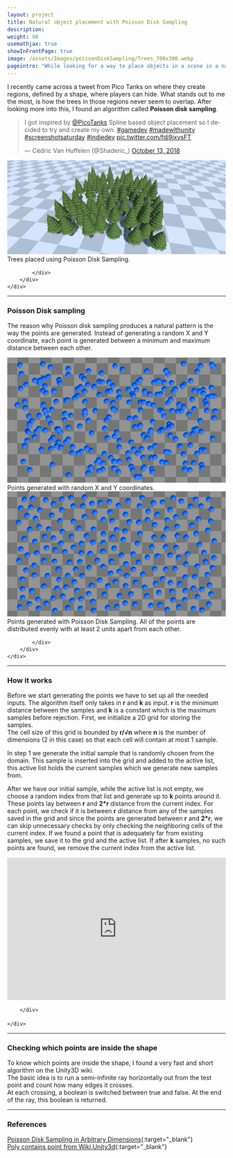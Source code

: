 ```yaml
---
layout: project
title: Natural object placement with Poisson Disk Sampling
description:
weight: 98
usemathjax: true
showInFrontPage: true
image: /assets/Images/poissonDiskSampling/Trees_700x300.webp
pageintro: "While looking for a way to place objects in a scene in a natural, evenly distributed way I discovered Poisson Disk Sampling.."
---
```


I recently came across a tweet from Pico Tanks on where they create regions, defined by a shape, where players can hide. What stands out to me the most, is how the trees in those regions never seem to overlap. After looking more into this, I found an algorithm called **Poisson disk sampling**. 


 <div class="row">
        <div class="col-lg-6 col-sm-6 portfolio-item">
            <blockquote class="twitter-tweet" data-theme="light"><p lang="en" dir="ltr">I got inspired by <a href="https://twitter.com/PicoTanks?ref_src=twsrc%5Etfw">@PicoTanks</a> Spline based object placement so I decided to try and create my own. <a href="https://twitter.com/hashtag/gamedev?src=hash&amp;ref_src=twsrc%5Etfw">#gamedev</a> <a href="https://twitter.com/hashtag/madewithunity?src=hash&amp;ref_src=twsrc%5Etfw">#madewithunity</a> <a href="https://twitter.com/hashtag/screenshotsaturday?src=hash&amp;ref_src=twsrc%5Etfw">#screenshotsaturday</a> <a href="https://twitter.com/hashtag/indiedev?src=hash&amp;ref_src=twsrc%5Etfw">#indiedev</a> <a href="https://t.co/fdj9jxysFT">pic.twitter.com/fdj9jxysFT</a></p>&mdash; Cédric Van Huffelen (@Shaderic_) <a href="https://twitter.com/Shaderic_/status/1051125026261483520?ref_src=twsrc%5Etfw">October 13, 2018</a></blockquote> <script async src="https://platform.twitter.com/widgets.js" charset="utf-8"></script> 
            <script async src="https://platform.twitter.com/widgets.js" charset="utf-8"></script>
        </div>
        <div class="col-lg-6 col-sm-6 portfolio-item">
            <div class="card h-100">
                <a href="#">
                    <img class="card-img-top" src="/assets/Images/poissonDiskSampling/Trees_700x300.webp"></a>
                <div class="card-body">
                    <div class="card-text">Trees placed using Poisson Disk Sampling.
                    </div>
                </div>

            </div>
        </div>
    </div>

***

### Poisson Disk sampling

The reason why Poisson disk sampling produces a natural pattern is the way the points are generated. Instead of generating a random X and Y coordinate, each point is generated between a minimum and maximum distance between each other. 

<div class="row">
        <div class="col-lg-6 col-sm-6 portfolio-item">
            <div class="card h-100">
                <a href="#">
                    <img class="card-img-top" src="/assets/Images/poissonDiskSampling/RandomXY_700x400.webp"></a>
                <div class="card-body">
                    <div class="card-text">Points generated with random X and Y coordinates.</div>
                </div>
            </div>
        </div>
        <div class="col-lg-6 col-sm-6 portfolio-item">
            <div class="card h-100">
                <a href="#">
                    <img class="card-img-top" src="/assets/Images/poissonDiskSampling/PoissonDiscSampling_700x400.webp"></a>
                <div class="card-body">
                    <div class="card-text">Points generated with Poisson Disk Sampling. All of the points are
                        distributed evenly with at least 2 units apart from each other.
                    </div>
                </div>

            </div>
        </div>
    </div>

***

### How it works

<div class="row">
        <div class="col-lg-6 col-sm-6 portfolio-item">
            <p>
                Before we start generating the points we have to set up all the needed inputs. The algorithm itself only
                takes
                in
                <b>r</b> and <b>k</b> as input. <b>r</b> is the minimum distance between the samples and <b>k</b> is a
                constant
                which is the maximum samples before rejection. First, we initialize a 2D grid for storing the
                samples.<br> The
                cell
                size of this grid is bounded by <b>r/√n</b> where <b>n</b> is the number of dimensions (2 in this
                case) so that
                each cell will contain at most 1 sample.
            </p>
            <p>
                In step 1 we generate the initial sample that is randomly chosen from the domain. This sample is
                inserted into
                the grid and added to the active list, this active list holds the current samples which we generate new
                samples
                from.
            </p>
            <p>
                After we have our initial sample, while the active list is not empty, we choose a random index from that
                list
                and generate up to <b>k</b> points around it. These points lay between <b>r</b> and <b>2*r</b> distance
                from the
                current index. For each point, we check if it is between <b>r</b> distance from any of the samples saved
                in the
                grid and since the points are generated between <b>r</b> and <b>2*r</b>, we can skip unnecessary checks
                by only
                checking the neighboring cells of the current index. If we found a point that is adequately far from
                existing
                samples, we save it to the grid and the active list. If after <b>k</b> samples, no such points are
                found, we
                remove the current index from the active list.
            </p>
        </div>
        <div class="col-lg-6 col-sm-6 portfolio-item">
            <div style='position:relative; padding-bottom:calc(56.25% + 44px)'>
                <iframe src='https://gfycat.com/ifr/DenseMistyBarnswallow' frameborder='0' scrolling='no' width='100%'
                        height='100%' style='position:absolute;top:0;left:0;' allowfullscreen>
                </iframe>
            </div>
        </div>
        <div>

        </div>

    </div>

***

### Checking which points are inside the shape

To know which points are inside the shape, I found a very fast and short algorithm on the Unity3D wiki.  
The basic idea is to run a semi-infinite ray horizontally out from the test point and count how many edges it crosses.   
At each crossing, a boolean is switched between true and false. At the end of the ray, this boolean is returned. 


<script src="https://gist.github.com/Shaderic/3bb596d38f39cff3d621f7864f4f9fc4.js?ts=2"></script>


***

### References

[Poisson Disk Sampling in Arbitrary Dimensions](https://www.cct.lsu.edu/~fharhad/ganbatte/siggraph2007/CD2/content/sketches/0250.pdf){:target="_blank"}    
[Poly contains point from Wiki.Unity3d](http://wiki.unity3d.com/index.php/PolyContainsPoint){:target="_blank"}